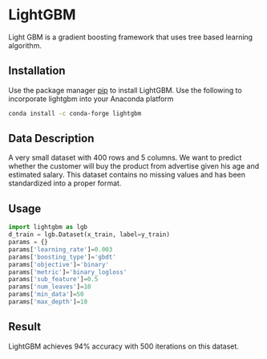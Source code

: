 # LightGBM
Light GBM is a gradient boosting framework that uses tree based learning algorithm.

## Installation

Use the package manager [pip](https://lightgbm.readthedocs.io/en/latest/Installation-Guide.html) to install LightGBM. Use the following to incorporate lightgbm into your Anaconda platform

```bash
conda install -c conda-forge lightgbm
```
## Data Description
A very small dataset with 400 rows and 5 columns. We want to predict whether the customer will buy the product from advertise given his age and estimated salary. This dataset contains no missing values and has been standardized into a proper format. 



## Usage
```python
import lightgbm as lgb
d_train = lgb.Dataset(x_train, label=y_train)
params = {}
params['learning_rate']=0.003
params['boosting_type']='gbdt'
params['objective']='binary'
params['metric']='binary_logloss'
params['sub_feature']=0.5
params['num_leaves']=10
params['min_data']=50
params['max_depth']=10
```

## Result
LightGBM achieves 94% accuracy with 500 iterations on this dataset. 
